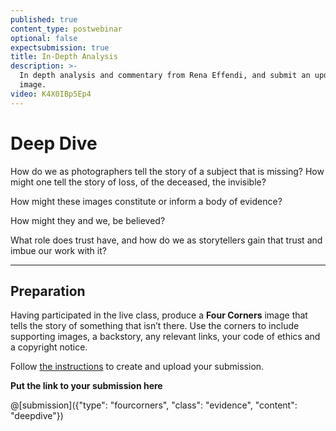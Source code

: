 ```yaml
---
published: true
content_type: postwebinar
optional: false
expectsubmission: true
title: In-Depth Analysis
description: >-
  In depth analysis and commentary from Rena Effendi, and submit an updated
  image.
video: K4X0IBp5Ep4
---
```

# Deep Dive

How do we as photographers tell the story of a subject that is missing? How might one tell the story of loss, of the deceased, the invisible?

How might these images constitute or inform a body of evidence?

How might they and we, be believed?

What role does trust have, and how do we as storytellers gain that trust and imbue our work with it?

----

## Preparation

Having participated in the live class, produce a **Four Corners** image that tells the story of something that isn’t there. Use the corners to include supporting images, a backstory, any relevant links, your code of ethics and a copyright notice.

Follow [the instructions](/fourcorners.md) to create and upload your submission.

**Put the link to your submission here**

@[submission]({"type": "fourcorners", "class": "evidence", "content": "deepdive"})
